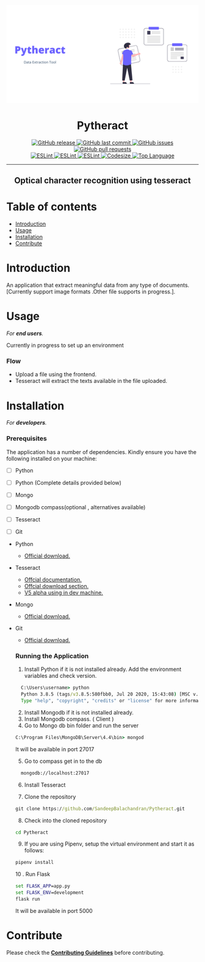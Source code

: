 ![](./images/preview.png)
<h1 align='center'>Pytheract</h1>
<p align="center"> 
  <a href="https://github.com/SandeepBalachandran/Pytract/releases/" target="_blank">
    <img alt="GitHub release" src="https://img.shields.io/github/v/release/SandeepBalachandran/Pytract?include_prereleases&style=flat-square">
  </a> 

  <a href="https://github.com/SandeepBalachandran/Pytract/commits/master" target="_blank">
    <img src="https://img.shields.io/github/last-commit/SandeepBalachandran/Pytract?style=flat-square" alt="GitHub last commit">
  </a>

  <a href="https://github.com/SandeepBalachandran/Pytract/issues" target="_blank">
    <img src="https://img.shields.io/github/issues/SandeepBalachandran/Pytract?style=flat-square&color=red" alt="GitHub issues">
  </a>

  <a href="https://github.com/SandeepBalachandran/Pytract/pulls" target="_blank">
    <img src="https://img.shields.io/github/issues-pr/SandeepBalachandran/Pytract?style=flat-square&color=blue" alt="GitHub pull requests">
  </a>

  </br>

  <a href="https://standardjs.com" target="_blank">
    <img alt="ESLint" src="https://img.shields.io/badge/code_style-standard-brightgreen.svg?style=flat-square">
  </a>
  
  <a href="" target="_blank">
    <img alt="ESLint" src="https://img.shields.io/github/stars/SandeepBalachandran/Pytract">
  </a>
  
  <a href="" target="_blank">
    <img alt="ESLint" src="https://img.shields.io/github/forks/SandeepBalachandran/Pytract">
  </a>
   <a href="" target="_blank">
    <img alt="Codesize" src="https://img.shields.io/github/languages/code-size/SandeepBalachandran/Pytract.svg">
  </a>
  <a href="" target="_blank">
    <img alt="Top Language" src="https://img.shields.io/github/languages/top/SandeepBalachandran/Pytract.svg">
  </a>
  
</p>
<hr>

<h2 align="center">Optical character recognition using tesseract </h2> 

# Table of contents

- [Introduction](#introduction)
- [Usage](#usage)
- [Installation](#installation)
- [Contribute](#contribute)

# Introduction

An application that extract meaningful data from any type of documents. [Currently support image formats .Other file supports in progress.].

# Usage
*For **end users**.*

Currently in progress to set up an environment

### Flow
 * Upload a file using the frontend.
 * Tesseract will extract the texts available in the file uploaded.




# Installation
*For **developers**.*
### Prerequisites

The application has a number of dependencies. Kindly ensure you have the following installed on your machine:

- [ ] Python
- [ ] Python (Complete details provided below)
- [ ] Mongo
- [ ] Mongodb compass(optional , alternatives available)
- [ ] Tesseract
- [ ] Git


- Python
  - [Official download.](https://www.python.org/downloads/)
  
- Tesseract 
  - [Offcial documentation.](https://github.com/tesseract-ocr/tessdoc/blob/master/Documentation.md)
  - [Offcial download section.](https://github.com/tesseract-ocr/tessdoc/blob/master/Downloads.md)
  - [V5 alpha using in dev machine.](https://digi.bib.uni-mannheim.de/tesseract/tesseract-ocr-w64-setup-v5.0.0-alpha.20200328.exe)

- Mongo
   - [Official download.](https://www.mongodb.com/try/download/community)
   
- Git
  - [Official download.](https://git-scm.com/downloads)
  
  
  ### Running the Application
  
  1. Install Python if it is not installed already. Add the environment variables and check version. 
    ```cmd
      C:\Users\username> python
      Python 3.8.5 (tags/v3.8.5:580fbb0, Jul 20 2020, 15:43:08) [MSC v.1926 32 bit (Intel)] on win32
      Type "help", "copyright", "credits" or "license" for more information.
    ```
  2. Install Mongodb if it is not installed already.
  3. Install Mongodb compass. ( Client )
  4. Go to Mongo db bin folder and run the server
   ```cmd
   C:\Program Files\MongoDB\Server\4.4\bin> mongod
   ```
  It will be available in port 27017
  
  5. Go to compass get in to the db
  
  ```cmd
    mongodb://localhost:27017
  ```
  6. Install Tesseract

  7. Clone the repository
  
  ```cmd
  git clone https://github.com/SandeepBalachandran/Pytheract.git
  ```
  8. Check into the cloned repository
  
  ```cmd
  cd Pytheract
  ```
  9. If you are using Pipenv, setup the virtual environment and start it as follows:
  
  ```cmd
  pipenv install 
  ```

  10 . Run Flask

  ```cmd
  set FLASK_APP=app.py
  set FLASK_ENV=development
  flask run 
  ```

  It will be available in port 5000
 
# Contribute
Please check the [**Contributing Guidelines**](https://github.com/SandeepBalachandran/Pytract/blob/master/CONTRIBUTING.md) before contributing.

